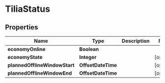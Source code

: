 

# TiliaStatus



## Properties

| Name | Type | Description | Notes |
|------------ | ------------- | ------------- | -------------|
|**economyOnline** | **Boolean** |  |  |
|**economyState** | **Integer** |  |  [optional] |
|**plannedOfflineWindowStart** | **OffsetDateTime** |  |  [optional] |
|**plannedOfflineWindowEnd** | **OffsetDateTime** |  |  [optional] |



